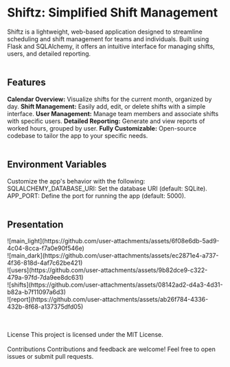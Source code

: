 <h1>Shiftz: Simplified Shift Management</h1>
Shiftz is a lightweight, web-based application designed to streamline scheduling and shift management for teams and individuals. Built using Flask and SQLAlchemy, it offers an intuitive interface for managing shifts, users, and detailed reporting.
<br><br>
<h2>Features</h2>
<b>Calendar Overview:</b> Visualize shifts for the current month, organized by day.
<b>Shift Management:</b> Easily add, edit, or delete shifts with a simple interface.
<b>User Management:</b> Manage team members and associate shifts with specific users.
<b>Detailed Reporting:</b> Generate and view reports of worked hours, grouped by user.
<b>Fully Customizable:</b> Open-source codebase to tailor the app to your specific needs.
<br><br>
<h2>Environment Variables</h2>
Customize the app's behavior with the following:
<br>
SQLALCHEMY_DATABASE_URI: Set the database URI (default: SQLite).
<br>APP_PORT: Define the port for running the app (default: 5000).
<br>
<br>
<h2>Presentation</h2>
![main_light](https://github.com/user-attachments/assets/6f08e6db-5ad9-4c04-8cca-f7a0e90f546e)<br>
![main_dark](https://github.com/user-attachments/assets/ec2871e4-a737-4f36-818d-4af7c62be421)<br>
![users](https://github.com/user-attachments/assets/9b82dce9-c322-479a-97fd-7da9ee8dc631)<br>
![shifts](https://github.com/user-attachments/assets/08142ad2-d4a3-4d31-b82a-b7f11097a6d3)<br>
![report](https://github.com/user-attachments/assets/ab26f784-4336-432b-8f68-a137375dfd05)<br>

<br><br>
License
This project is licensed under the MIT License.
<br>
<br>
Contributions
Contributions and feedback are welcome! Feel free to open issues or submit pull requests.
